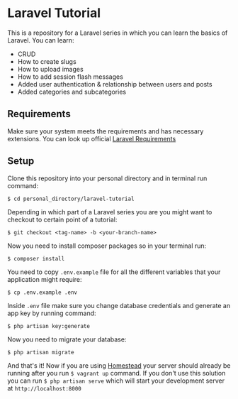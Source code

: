 # Laravel Tutorial

This is a repository for a Laravel series in which you can learn the basics of Laravel. You can learn:
* CRUD
* How to create slugs
* How to upload images
* How to add session flash messages
* Added user authentication & relationship between users and posts
* Added categories and subcategories

## Requirements
Make sure your system meets the requirements and has necessary extensions. You can look up official [Laravel Requirements](https://laravel.com/docs/master/installation#server-requirements)

## Setup
Clone this repository into your personal directory and in terminal run command:

`$ cd personal_directory/laravel-tutorial`

Depending in which part of a Laravel series you are you might want to checkout to certain point of a tutorial:

`$ git checkout <tag-name> -b <your-branch-name>`

Now you need to install composer packages so in your terminal run:

`$ composer install`

You need to copy `.env.example` file for all the different variables that your application might require:

`$ cp .env.example .env`

Inside `.env` file make sure you change database credentials and generate an app key by running command:

`$ php artisan key:generate`

Now you need to migrate your database:

`$ php artisan migrate`

And that's it! Now if you are using [Homestead](https://laravel.com/docs/master/homestead) your server should already be running after you run `$ vagrant up` command. If you don't use this solution you can run `$ php artisan serve` which will start your development server at `http://localhost:8000`
